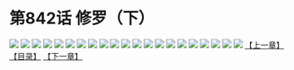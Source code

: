 # 第842话 修罗（下）
![](https://mhpic.xiaomingtaiji.net/comic/D/斗破苍穹/第842话F1_262539/1.jpg-zymk.middle.webp)
![](https://mhpic.xiaomingtaiji.net/comic/D/斗破苍穹/第842话F1_262539/2.jpg-zymk.middle.webp)
![](https://mhpic.xiaomingtaiji.net/comic/D/斗破苍穹/第842话F1_262539/3.jpg-zymk.middle.webp)
![](https://mhpic.xiaomingtaiji.net/comic/D/斗破苍穹/第842话F1_262539/4.jpg-zymk.middle.webp)
![](https://mhpic.xiaomingtaiji.net/comic/D/斗破苍穹/第842话F1_262539/5.jpg-zymk.middle.webp)
![](https://mhpic.xiaomingtaiji.net/comic/D/斗破苍穹/第842话F1_262539/6.jpg-zymk.middle.webp)
![](https://mhpic.xiaomingtaiji.net/comic/D/斗破苍穹/第842话F1_262539/7.jpg-zymk.middle.webp)
![](https://mhpic.xiaomingtaiji.net/comic/D/斗破苍穹/第842话F1_262539/8.jpg-zymk.middle.webp)
![](https://mhpic.xiaomingtaiji.net/comic/D/斗破苍穹/第842话F1_262539/9.jpg-zymk.middle.webp)
![](https://mhpic.xiaomingtaiji.net/comic/D/斗破苍穹/第842话F1_262539/10.jpg-zymk.middle.webp)
![](https://mhpic.xiaomingtaiji.net/comic/D/斗破苍穹/第842话F1_262539/11.jpg-zymk.middle.webp)
![](https://mhpic.xiaomingtaiji.net/comic/D/斗破苍穹/第842话F1_262539/12.jpg-zymk.middle.webp)
![](https://mhpic.xiaomingtaiji.net/comic/D/斗破苍穹/第842话F1_262539/13.jpg-zymk.middle.webp)
![](https://mhpic.xiaomingtaiji.net/comic/D/斗破苍穹/第842话F1_262539/14.jpg-zymk.middle.webp)
![](https://mhpic.xiaomingtaiji.net/comic/D/斗破苍穹/第842话F1_262539/15.jpg-zymk.middle.webp)
![](https://mhpic.xiaomingtaiji.net/comic/D/斗破苍穹/第842话F1_262539/16.jpg-zymk.middle.webp)
![](https://mhpic.xiaomingtaiji.net/comic/D/斗破苍穹/第842话F1_262539/17.jpg-zymk.middle.webp)
![](https://mhpic.xiaomingtaiji.net/comic/D/斗破苍穹/第842话F1_262539/18.jpg-zymk.middle.webp)
![](https://mhpic.xiaomingtaiji.net/comic/D/斗破苍穹/第842话F1_262539/19.jpg-zymk.middle.webp)
![](https://mhpic.xiaomingtaiji.net/comic/D/斗破苍穹/第842话F1_262539/20.jpg-zymk.middle.webp)
![](https://mhpic.xiaomingtaiji.net/comic/D/斗破苍穹/第842话F1_262539/21.jpg-zymk.middle.webp)
[【上一章】](./845.md)
[【目录】](./README.md)
[【下一章】](./847.md)
